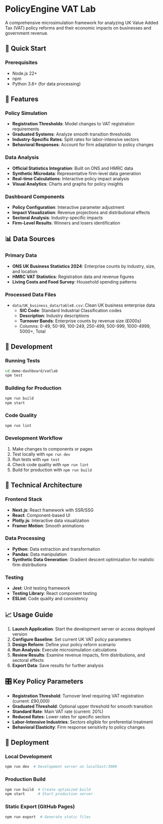 # PolicyEngine VAT Lab

A comprehensive microsimulation framework for analyzing UK Value Added Tax (VAT) policy reforms and their economic impacts on businesses and government revenue.

## 🚀 Quick Start

### Prerequisites
- Node.js 22+
- npm
- Python 3.8+ (for data processing)

## 🎯 Features

### Policy Simulation
- **Registration Thresholds**: Model changes to VAT registration requirements
- **Graduated Systems**: Analyze smooth transition thresholds
- **Industry-Specific Rates**: Split rates for labor-intensive sectors
- **Behavioral Responses**: Account for firm adaptation to policy changes

### Data Analysis
- **Official Statistics Integration**: Built on ONS and HMRC data
- **Synthetic Microdata**: Representative firm-level data generation
- **Real-time Calculations**: Interactive policy impact analysis
- **Visual Analytics**: Charts and graphs for policy insights

### Dashboard Components
- **Policy Configuration**: Interactive parameter adjustment
- **Impact Visualization**: Revenue projections and distributional effects
- **Sectoral Analysis**: Industry-specific impacts
- **Firm-Level Results**: Winners and losers identification

## 📊 Data Sources

### Primary Data
- **ONS UK Business Statistics 2024**: Enterprise counts by industry, size, and location
- **HMRC VAT Statistics**: Registration data and revenue figures
- **Living Costs and Food Survey**: Household spending patterns

### Processed Data Files
- `data/UK_business_data/table8.csv`: Clean UK business enterprise data
  - **SIC Code**: Standard Industrial Classification codes
  - **Description**: Industry descriptions
  - **Turnover Bands**: Enterprise counts by revenue size (£000s)
  - Columns: 0-49, 50-99, 100-249, 250-499, 500-999, 1000-4999, 5000+, Total

## 🧪 Development

### Running Tests
```bash
cd demo-dashboard/vatlab
npm test
```

### Building for Production
```bash
npm run build
npm start
```

### Code Quality
```bash
npm run lint
```

### Development Workflow
1. Make changes to components or pages
2. Test locally with `npm run dev`
3. Run tests with `npm test`
4. Check code quality with `npm run lint`
5. Build for production with `npm run build`

## 🔬 Technical Architecture

### Frontend Stack
- **Next.js**: React framework with SSR/SSG
- **React**: Component-based UI
- **Plotly.js**: Interactive data visualization
- **Framer Motion**: Smooth animations

### Data Processing
- **Python**: Data extraction and transformation
- **Pandas**: Data manipulation
- **Synthetic Data Generation**: Gradient descent optimization for realistic firm distributions

### Testing
- **Jest**: Unit testing framework
- **Testing Library**: React component testing
- **ESLint**: Code quality and consistency

## 📈 Usage Guide

1. **Launch Application**: Start the development server or access deployed version
2. **Configure Baseline**: Set current UK VAT policy parameters
3. **Design Reform**: Define your policy reform scenario
4. **Run Analysis**: Execute microsimulation calculations
5. **Review Results**: Examine revenue impacts, firm distributions, and sectoral effects
6. **Export Data**: Save results for further analysis

## 🎛️ Key Policy Parameters

- **Registration Threshold**: Turnover level requiring VAT registration (current: £90,000)
- **Graduated Threshold**: Optional upper threshold for smooth transition
- **Standard Rate**: Main VAT rate (current: 20%)
- **Reduced Rates**: Lower rates for specific sectors
- **Labor-Intensive Industries**: Sectors eligible for preferential treatment
- **Behavioral Elasticity**: Firm response sensitivity to policy changes

## 🚀 Deployment

### Local Development
```bash
npm run dev  # Development server on localhost:3000
```

### Production Build
```bash
npm run build  # Create optimized build
npm start      # Start production server
```

### Static Export (GitHub Pages)
```bash
npm run export  # Generate static files
```